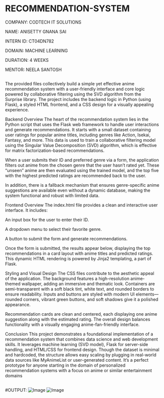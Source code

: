 # RECOMMENDATION-SYSTEM

COMPANY: CODTECH IT SOLUTIONS

NAME: ANISETTY GNANA SAI

INTERN ID: CT04DN782

DOMAIN: MACHINE LEARNING

DURATION: 4 WEEKS

MENTOR: NEELA SANTOSH

##
The provided files collectively build a simple yet effective anime recommendation system with a user-friendly interface and core logic powered by collaborative filtering using the SVD algorithm from the Surprise library. The project includes the backend logic in Python (using Flask), a styled HTML frontend, and a CSS design for a visually appealing experience.

Backend Overview
The heart of the recommendation system lies in the Python script that uses the Flask web framework to handle user interactions and generate recommendations. It starts with a small dataset containing user ratings for popular anime titles, including genres like Action, Isekai, Fantasy, and more. This data is used to train a collaborative filtering model using the Singular Value Decomposition (SVD) algorithm, which is effective for matrix factorization-based recommendations.

When a user submits their ID and preferred genre via a form, the application filters out anime from the chosen genre that the user hasn’t rated yet. These “unseen” anime are then evaluated using the trained model, and the top five with the highest predicted ratings are recommended back to the user.

In addition, there is a fallback mechanism that ensures genre-specific anime suggestions are available even without a dynamic database, making the system functional and robust with limited data.

Frontend Overview
The index.html file provides a clean and interactive user interface. It includes:

An input box for the user to enter their ID.

A dropdown menu to select their favorite genre.

A button to submit the form and generate recommendations.

Once the form is submitted, the results appear below, displaying the top recommendations in a card layout with anime titles and predicted ratings. This dynamic HTML rendering is powered by Jinja2 templating, a part of Flask.

Styling and Visual Design
The CSS files  contribute to the aesthetic appeal of the application. The background features a high-resolution anime-themed wallpaper, adding an immersive and thematic look. Containers are semi-transparent with a soft black tint, white text, and rounded borders to ensure readability. Inputs and buttons are styled with modern UI elements—rounded corners, vibrant green buttons, and soft shadows give it a polished appearance.

Recommendation cards are clean and centered, each displaying one anime suggestion along with the estimated rating. The overall design balances functionality with a visually engaging anime-fan-friendly interface.

Conclusion
This project demonstrates a foundational implementation of a recommendation system that combines data science and web development skills. It leverages machine learning (SVD model), Flask for server-side handling, and HTML/CSS for frontend design. Though the dataset is minimal and hardcoded, the structure allows easy scaling by plugging in real-world data sources like MyAnimeList or user-generated content. It’s a perfect prototype for anyone starting in the domain of personalized recommendation systems with a focus on anime or similar entertainment domains

##

#OUTPUT:
![Image](https://github.com/user-attachments/assets/15420d8d-9954-48c8-b604-0034d402de49)
![Image](https://github.com/user-attachments/assets/045cbb9d-35c5-4c1e-8d56-335909ea593d)
